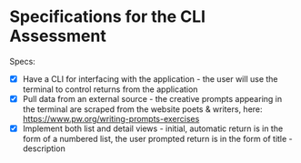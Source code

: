 # Specifications for the CLI Assessment

Specs:
- [x] Have a CLI for interfacing with the application - the user will use the terminal to control returns from the application
- [x] Pull data from an external source - the creative prompts appearing in the terminal are scraped from the website poets & writers, here: https://www.pw.org/writing-prompts-exercises
- [x] Implement both list and detail views - initial, automatic return is in the form of a numbered list, the user prompted return is in the form of title - description
